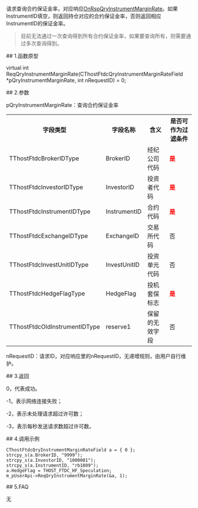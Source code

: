<p>请求查询合约保证金率，对应响应<a href="../../CTHOSTFTDCTRADERAPI/ONRSPQRYINSTRUMENTMARGINRATE/">OnRspQryInstrumentMarginRate</a>。如果InstrumentID填空，则返回持仓对应的合约保证金率，否则返回相应InstrumentID的保证金率。</p>
<blockquote>
<p>目前无法通过一次查询得到所有合约保证金率，如果要查询所有，则需要通过多次查询得到。</p>
</blockquote>
<span class="anchor" id="434ef9ee-10c5-441e-80a1-f416ac4e8286"></span>
## 1.函数原型
<p>virtual int ReqQryInstrumentMarginRate(CThostFtdcQryInstrumentMarginRateField *pQryInstrumentMarginRate, int nRequestID) = 0;</p>
<span class="anchor" id="6e7f74c7-b322-4063-9993-d10b23edfbdd"></span>
## 2.参数
<p>pQryInstrumentMarginRate：查询合约保证金率</p>
<table><tr><th style="TEXT-ALIGN: center;">字段类型</th><th style="TEXT-ALIGN: center;">字段名称</th><th style="TEXT-ALIGN: center;">含义</th><th style="TEXT-ALIGN: center;">是否可作为过滤条件</th></tr><tr><td style="TEXT-ALIGN: left;">TThostFtdcBrokerIDType</td>
<td style="TEXT-ALIGN: left;">BrokerID</td>
<td style="TEXT-ALIGN: left;">经纪公司代码</td>
<td style="TEXT-ALIGN: left;"><strong><font color="#FF0000">是</font></strong></td>
</tr>
<tr><td style="TEXT-ALIGN: left;">TThostFtdcInvestorIDType</td>
<td style="TEXT-ALIGN: left;">InvestorID</td>
<td style="TEXT-ALIGN: left;">投资者代码</td>
<td style="TEXT-ALIGN: left;"><strong><font color="#FF0000">是</font></strong></td>
</tr>
<tr><td style="TEXT-ALIGN: left;">TThostFtdcInstrumentIDType</td>
<td style="TEXT-ALIGN: left;">InstrumentID</td>
<td style="TEXT-ALIGN: left;">合约代码</td>
<td style="TEXT-ALIGN: left;"><strong><font color="#FF0000">是</font></strong></td>
</tr>
<tr><td style="TEXT-ALIGN: left;">TThostFtdcExchangeIDType</td>
<td style="TEXT-ALIGN: left;">ExchangeID</td>
<td style="TEXT-ALIGN: left;">交易所代码</td>
<td style="TEXT-ALIGN: left;">否</td>
</tr>
<tr><td style="TEXT-ALIGN: left;">TThostFtdcInvestUnitIDType</td>
<td style="TEXT-ALIGN: left;">InvestUnitID</td>
<td style="TEXT-ALIGN: left;">投资单元代码</td>
<td style="TEXT-ALIGN: left;">否</td>
</tr>
<tr><td style="TEXT-ALIGN: left;">TThostFtdcHedgeFlagType</td>
<td style="TEXT-ALIGN: left;">HedgeFlag</td>
<td style="TEXT-ALIGN: left;">投机套保标志</td>
<td style="TEXT-ALIGN: left;"><strong><font color="#FF0000">是</font></strong></td>
</tr>
<tr><td style="TEXT-ALIGN: left;">TThostFtdcOldInstrumentIDType</td>
<td style="TEXT-ALIGN: left;">reserve1</td>
<td style="TEXT-ALIGN: left;">保留的无效字段</td>
<td style="TEXT-ALIGN: left;">否</td>
</tr>
</table>
<p>nRequestID：请求ID，对应响应里的nRequestID，无递增规则，由用户自行维护。</p>
<span class="anchor" id="aae69dd5-a1d2-4e6f-bf0b-e9517aa164a2"></span>
## 3.返回
<p>0，代表成功。</p>
<p>-1，表示网络连接失败；</p>
<p>-2，表示未处理请求超过许可数；</p>
<p>-3，表示每秒发送请求数超过许可数。</p>
<span class="anchor" id="971dfa52-42a9-4abf-be78-b6b2e30d095e"></span>
## 4.调用示例
<pre><code>CThostFtdcQryInstrumentMarginRateField a = { 0 };
strcpy_s(a.BrokerID, "9999");
strcpy_s(a.InvestorID, "1000001");
strcpy_s(a.InstrumentID, "rb1809");
a.HedgeFlag = THOST_FTDC_HF_Speculation;
m_pUserApi-&gt;ReqQryInstrumentMarginRate(&amp;a, 1);
</code></pre>
<span class="anchor" id="28b64450-2f40-4bc3-a467-5f2c3f8b47d9"></span>
## 5.FAQ
<p>无</p>
